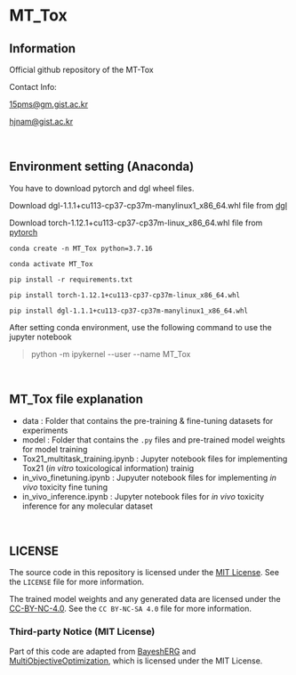 # MT_Tox

## Information
Official github repository of the MT-Tox

Contact Info:

15pms@gm.gist.ac.kr

hjnam@gist.ac.kr

<br />

## Environment setting (Anaconda)

You have to download pytorch and dgl wheel files.

Download dgl-1.1.1+cu113-cp37-cp37m-manylinux1_x86_64.whl file from [dgl](https://data.dgl.ai/wheels/cu113/repo.html)

Download torch-1.12.1+cu113-cp37-cp37m-linux_x86_64.whl file from [pytorch](https://download.pytorch.org/whl/torch/)

```
conda create -n MT_Tox python=3.7.16

conda activate MT_Tox

pip install -r requirements.txt

pip install torch-1.12.1+cu113-cp37-cp37m-linux_x86_64.whl

pip install dgl-1.1.1+cu113-cp37-cp37m-manylinux1_x86_64.whl
```

After setting conda environment, use the following command to use the jupyter notebook
> python -m ipykernel --user --name MT_Tox

<br />

## MT_Tox file explanation
- data : Folder that contains the pre-training & fine-tuning datasets for experiments
- model : Folder that contains the `.py` files and pre-trained model weights for model training
- Tox21_multitask_training.ipynb : Jupyter notebook files for implementing Tox21 (*in vitro* toxicological information) trainig
- in_vivo_finetuning.ipynb : Jupyuter notebook files for implementing *in vivo* toxicity fine tuning
- in_vivo_inference.ipynb : Jupyter notebook files for *in vivo* toxicity inference for any molecular dataset 

<br />

## LICENSE
The source code in this repository is licensed under the [MIT License](https://github.com/GIST-CSBL/MT-Tox/blob/main/LICENSE). See the `LICENSE` file for more information.


The trained model weights and any generated data are licensed under the [CC-BY-NC-4.0](https://github.com/GIST-CSBL/BayeshERG/blob/main/CC-BY-NC-SA-4.0). See the `CC BY-NC-SA 4.0` file for more information. 


### Third-party Notice (MIT License)
Part of this code are adapted from [BayeshERG](https://github.com/GIST-CSBL/BayeshERG) and [MultiObjectiveOptimization](https://github.com/isl-org/MultiObjectiveOptimization), which is licensed under the MIT License. 

